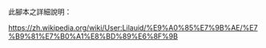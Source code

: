 此腳本之詳細說明：

https://zh.wikipedia.org/wiki/User:Lilauid/%E9%A0%85%E7%9B%AE/%E7%B9%81%E7%B0%A1%E8%BD%89%E6%8F%9B
